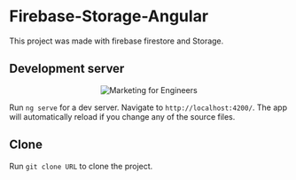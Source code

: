 # Firebase-Storage-Angular

This project was made with firebase firestore and Storage.

## Development server

<p align="center">
    <a>
    	<img src="https://firebasestorage.googleapis.com/v0/b/angular-firebase-crud-64efc.appspot.com/o/media%2Ftricardo003%40gmail.com%2Feditado.jpg?alt=media&token=14b709e7-698d-4b4e-920a-5ec555ef8214" alt="Marketing for Engineers"/>
    </a>
</p>


Run `ng serve` for a dev server. Navigate to `http://localhost:4200/`. The app will automatically reload if you change any of the source files.

## Clone

Run `git clone URL` to clone the project.
